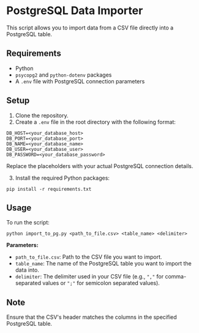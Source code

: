 # PostgreSQL Data Importer

This script allows you to import data from a CSV file directly into a PostgreSQL table.

## Requirements

- Python
- `psycopg2` and `python-dotenv` packages
- A `.env` file with PostgreSQL connection parameters

## Setup

1. Clone the repository.
2. Create a `.env` file in the root directory with the following format:

```
DB_HOST=<your_database_host>
DB_PORT=<your_database_port>
DB_NAME=<your_database_name>
DB_USER=<your_database_user>
DB_PASSWORD=<your_database_password>
```

Replace the placeholders with your actual PostgreSQL connection details.

3. Install the required Python packages:

```
pip install -r requirements.txt
```

## Usage

To run the script:

```
python import_to_pg.py <path_to_file.csv> <table_name> <delimiter>
```

**Parameters:**

- `path_to_file.csv`: Path to the CSV file you want to import.
- `table_name`: The name of the PostgreSQL table you want to import the data into.
- `delimiter`: The delimiter used in your CSV file (e.g., `","` for comma-separated values or `";"` for semicolon separated values).

## Note

Ensure that the CSV's header matches the columns in the specified PostgreSQL table.
